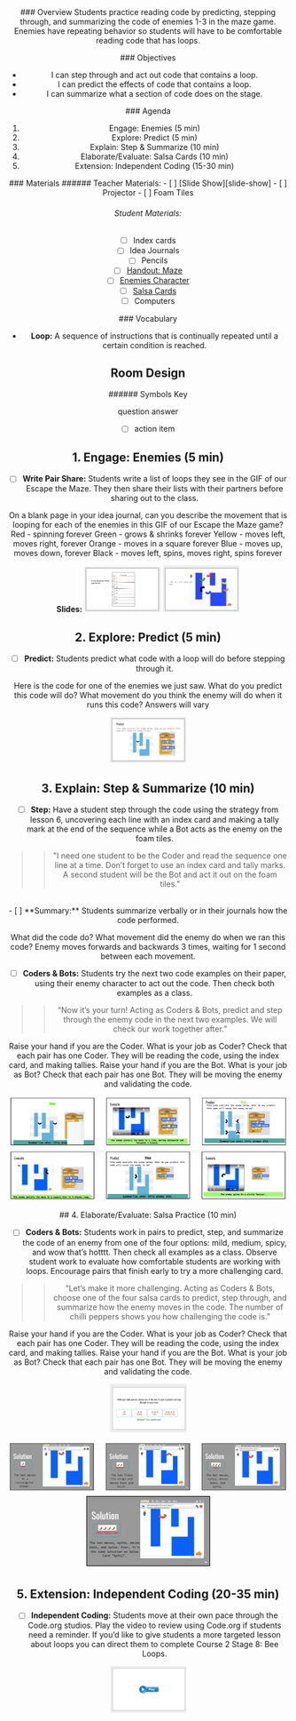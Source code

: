 <header class='header' title='Enemies on Patrol' subtitle='Lesson 07'/>

<notable>
<iconp src='/icons/activity.png'>### Overview</iconp>
Students practice reading code by predicting, stepping through, and summarizing the code of enemies 1-3 in the maze game. Enemies have repeating behavior so students will have to be comfortable reading code that has loops.

<iconp src='/icons/objectives.png'>### Objectives</iconp>
- I can step through and act out code that contains a loop.
- I can predict the effects of code that contains a loop.
- I can summarize what a section of code does on the stage.

<iconp src='/icons/agenda.png'>### Agenda</iconp>
1. Engage: Enemies (5 min)
1. Explore: Predict (5 min)
1. Explain: Step & Summarize (10 min)
1. Elaborate/Evaluate: Salsa Cards (10 min)
1. Extension: Independent Coding (15-30 min)

<note>
<iconp src='/icons/materials.png'>### Materials</iconp>
###### Teacher Materials:
- [ ] [Slide Show][slide-show]
- [ ] Projector
- [ ] Foam Tiles

###### Student Materials:
- [ ] Index cards 
- [ ] Idea Journals
- [ ] Pencils
- [ ] [Handout: Maze][handout]
- [ ] [Enemies Character][characters]
- [ ] [Salsa Cards][salsa-cards]
- [ ] Computers

<iconp src='/icons/vocab.png'>### Vocabulary</iconp>

- **Loop:** A sequence of instructions that is continually repeated until a certain condition is reached.

</note>

## Room Design

<note borderLeft='2px solid green' mt='2em'>
###### Symbols Key

<iconp ml='1.65em' type='question'>question</iconp>
<iconp ml='1.65em' type='answer'>answer</iconp>
- [ ] action item
</note>

## 1. Engage: Enemies (5 min) 

- [ ] **Write Pair Share:** Students write a list of loops they see in the GIF of our Escape the Maze. They then share their lists with their partners before sharing out to the class.

<iconp type="question">On a blank page in your idea journal, can you describe the movement that is looping for each of the enemies in this GIF of our Escape the Maze game?</iconp>
<iconp type="answer">Red - spinning forever</iconp>
<iconp type="answer">Green - grows & shrinks forever</iconp>
<iconp type="answer">Yellow - moves left, moves right, forever</iconp>
<iconp type="answer">Orange - moves in a square forever</iconp>
<iconp type="answer">Blue - moves up, moves down, forever</iconp>
<iconp type="answer">Black - moves left, spins, moves right, spins forever</iconp>

<note>**Slides:** 
![slides-wps](./images/slides-wps.png)
![slides-enemies](./images/slides-enemies.png)</note>

## 2. Explore: Predict (5 min)

- [ ] **Predict:** Students predict what code with a loop will do before stepping through it.
 
<iconp type="question">Here is the code for one of the enemies we just saw. What do you predict this code will do? What movement do you think the enemy will do when it runs this code?</iconp>
<iconp type="answer">Answers will vary</iconp>

<note>![slides-predict](./images/slides-predict.png)</note>

## 3. Explain: Step & Summarize (10 min)

- [ ] **Step:** Have a student step through the code using the strategy from lesson 6, uncovering each line with an index card and making a tally mark at the end of the sequence while a Bot acts as the enemy on the foam tiles.

> > "I need one student to be the Coder and read the sequence one line at a time. Don’t forget to use an index card and tally marks. A second student will be the Bot and act it out on the foam tiles."

<br/>
- [ ] **Summary:** Students summarize verbally or in their journals how the code performed.

<iconp type="question">What did the code do? What movement did the enemy do when we ran this code?</iconp>
<iconp type="answer">Enemy moves forwards and backwards 3 times, waiting for 1 second between each movement.</iconp>

- [ ] **Coders & Bots:** Students try the next two code examples on their paper, using their enemy character to act out the code. Then check both examples as a class.

> > “Now it’s your turn! Acting as Coders & Bots, predict and step through the enemy code in the next two examples. We will check our work together after.”

<iconp type="question">Raise your hand if you are the Coder. What is your job as Coder?</iconp>
<iconp type="answer">Check that each pair has one Coder. They will be reading the code, using the index card, and making tallies.</iconp>
<iconp type="question">Raise your hand if you are the Bot. What is your job as Bot?</iconp>
<iconp type="answer">Check that each pair has one Bot. They will be moving the enemy and validating the code.</iconp>

![slides-step1](./images/slides-step1.png)
![slides-step2](./images/slides-step2.png)

<pagebreak/>
## 4. Elaborate/Evaluate: Salsa Practice (10 min)

- [ ] **Coders & Bots:** Students work in pairs to predict, step, and summarize the code of an enemy from one of the four options: mild, medium, spicy, and wow that’s hotttt. Then check all examples as a class. Observe student work to evaluate how comfortable students are working with loops. Encourage pairs that finish early to try a more challenging card.

> > “Let’s make it more challenging. Acting as Coders & Bots, choose one of the four salsa cards to predict, step through, and summarize how the enemy moves in the code. The number of chilli peppers shows you how challenging the code is.”

<iconp type="question">Raise your hand if you are the Coder. What is your job as Coder?</iconp>
<iconp type="answer">Check that each pair has one Coder. They will be reading the code, using the index card, and making tallies.</iconp>
<iconp type="question">Raise your hand if you are the Bot. What is your job as Bot?</iconp>
<iconp type="answer">Check that each pair has one Bot. They will be moving the enemy and validating the code.</iconp>

<note>![slides-salsa](./images/slides-salsa.png)</note>

![solution1](./images/slides-solution1.png)
![solution2](./images/slides-solution2.png)

## 5. Extension: Independent Coding (20-35 min)

- [ ] **Independent Coding:** Students move at their own pace through the Code.org studios. Play the video to review using Code.org if students need a reminder. If you’d like to give students a more targeted lesson about loops you can direct them to complete Course 2 Stage 8: Bee Loops.

<note>![slides-ic](./images/slides-ic.png)</note>

</notable>


[slide-show]: https://docs.google.com/presentation/d/1xdeJXVRE1wMofw5KSin4iZzqNrtKwqJBOY-RtJPtnec/edit#slide=id.p
[handout]: https://drive.google.com/file/d/0B2wBzr9vcXjPd1gtZFpYSUJIOWc/view
[characters]: https://drive.google.com/file/d/0B2wBzr9vcXjPVTFKd3Z3bXhGUkU/view
[salsa-cards]: https://drive.google.com/file/d/0B2wBzr9vcXjPYzBsV0tTZ21yTDA/view
[tps]: http://www.acpsk12.org/pl/coachs-cuts/think-pair-share/
